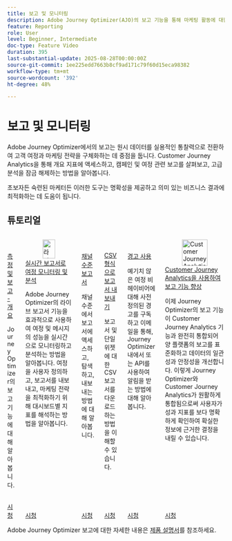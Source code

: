 ```yaml
---
title: 보고 및 모니터링
description: Adobe Journey Optimizer(AJO)의 보고 기능을 통해 마케팅 활동에 대한 포괄적인 가시성을 확보할 수 있습니다. Customer Journey Analytics을 통해 개요 지표에 액세스하고, 캠페인 및 여정 관련 보고를 살펴보고, 고급 분석을 잠금 해제하는 방법을 알아봅니다.
feature: Reporting
role: User
level: Beginner, Intermediate
doc-type: Feature Video
duration: 395
last-substantial-update: 2025-08-28T00:00:00Z
source-git-commit: 1ee225edd7663b8cf9ad171c79f60d15eca98382
workflow-type: tm+mt
source-wordcount: '392'
ht-degree: 48%

---
```



# 보고 및 모니터링

Adobe Journey Optimizer에서의 보고는 원시 데이터를 실용적인 통찰력으로 전환하여 고객 여정과 마케팅 전략을 구체화하는 데 중점을 둡니다. Customer Journey Analytics을 통해 개요 지표에 액세스하고, 캠페인 및 여정 관련 보고를 살펴보고, 고급 분석을 잠금 해제하는 방법을 알아봅니다.

초보자든 숙련된 마케터든 이러한 도구는 명확성을 제공하고 의미 있는 비즈니스 결과에 최적화하는 데 도움이 됩니다.

## 튜토리얼
<!-- CARDS
* https://experienceleague.adobe.com/en/docs/journey-optimizer-learn/tutorials/report-and-monitor/measurement-and-reporting-overview
* https://experienceleague.adobe.com/en/docs/journey-optimizer-learn/tutorials/report-and-monitor/monitor-and-analyze-your-journey-with-live-reports
* https://experienceleague.adobe.com/en/docs/journey-optimizer-learn/tutorials/report-and-monitor/channel-level-reports
* https://experienceleague.adobe.com/en/docs/journey-optimizer-learn/tutorials/report-and-monitor/export-reports-in-csv-format
* https://experienceleague.adobe.com/en/docs/journey-optimizer-learn/tutorials/report-and-monitor/alerts
* https://experienceleague.adobe.com/en/docs/journey-optimizer-learn/tutorials/report-and-monitor/enhanced-reporting-with-customer-journey-analytics
-->
<!-- START CARDS HTML - DO NOT MODIFY BY HAND -->
<div class="columns">
    <div class="column is-half-tablet is-half-desktop is-one-third-widescreen" aria-label="Measurement & Reporting - Overview">
        <div class="card" style="height: 100%; display: flex; flex-direction: column; height: 100%;">
            <div class="card-image">
                <figure class="image x-is-16by9">
                    <a href="https://experienceleague.adobe.com/ko/docs/journey-optimizer-learn/tutorials/report-and-monitor/measurement-and-reporting-overview" title="측정 및 보고 - 개요" target="_blank" rel="referrer">
                        <img class="is-bordered-r-small" src="https://video.tv.adobe.com/v/3432673/?format=jpeg&nocache=1756406406381" alt="측정 및 보고 - 개요"
                             style="width: 100%; aspect-ratio: 16 / 9; object-fit: cover; overflow: hidden; display: block; margin: auto;">
                    </a>
                </figure>
            </div>
            <div class="card-content is-padded-small" style="display: flex; flex-direction: column; flex-grow: 1; justify-content: space-between;">
                <div class="top-card-content">
                    <p class="headline is-size-6 has-text-weight-bold">
                        <a href="https://experienceleague.adobe.com/ko/docs/journey-optimizer-learn/tutorials/report-and-monitor/measurement-and-reporting-overview" target="_blank" rel="referrer" title="측정 및 보고 - 개요">측정 및 보고 - 개요</a>
                    </p>
                    <p class="is-size-6">Journey Optimizer의 보고 기능에 대해 알아봅니다.</p>
                </div>
                <a href="https://experienceleague.adobe.com/ko/docs/journey-optimizer-learn/tutorials/report-and-monitor/measurement-and-reporting-overview" target="_blank" rel="referrer" class="spectrum-Button spectrum-Button--outline spectrum-Button--primary spectrum-Button--sizeM" style="align-self: flex-start; margin-top: 1rem;">
                    <span class="spectrum-Button-label has-no-wrap has-text-weight-bold">시청</span>
                </a>
            </div>
        </div>
    </div>
    <div class="column is-half-tablet is-half-desktop is-one-third-widescreen" aria-label="Monitor and analyze your journey with live reports">
        <div class="card" style="height: 100%; display: flex; flex-direction: column; height: 100%;">
            <div class="card-image">
                <figure class="image x-is-16by9">
                    <a href="https://experienceleague.adobe.com/en/docs/journey-optimizer-learn/tutorials/report-and-monitor/monitor-and-analyze-your-journey-with-live-reports" title="라이브 보고서로 여정 모니터링 및 분석" target="_blank" rel="referrer">
                        <img class="is-bordered-r-small" src="https://video.tv.adobe.com/v/3470709/?format=jpeg&nocache=1756406406388" alt="라이브 보고서로 여정 모니터링 및 분석"
                             style="width: 100%; aspect-ratio: 16 / 9; object-fit: cover; overflow: hidden; display: block; margin: auto;">
                    </a>
                </figure>
            </div>
            <div class="card-content is-padded-small" style="display: flex; flex-direction: column; flex-grow: 1; justify-content: space-between;">
                <div class="top-card-content">
                    <p class="headline is-size-6 has-text-weight-bold">
                        <a href="https://experienceleague.adobe.com/en/docs/journey-optimizer-learn/tutorials/report-and-monitor/monitor-and-analyze-your-journey-with-live-reports" target="_blank" rel="referrer" title="라이브 보고서로 여정 모니터링 및 분석">실시간 보고서로 여정 모니터링 및 분석</a>
                    </p>
                    <p class="is-size-6">Adobe Journey Optimizer의 라이브 보고서 기능을 효과적으로 사용하여 여정 및 메시지의 성능을 실시간으로 모니터링하고 분석하는 방법을 알아봅니다. 여정을 사용자 정의하고, 보고서를 내보내고, 마케팅 전략을 최적화하기 위해 대시보드별 지표를 해석하는 방법을 알아봅니다.</p>
                </div>
                <a href="https://experienceleague.adobe.com/en/docs/journey-optimizer-learn/tutorials/report-and-monitor/monitor-and-analyze-your-journey-with-live-reports" target="_blank" rel="referrer" class="spectrum-Button spectrum-Button--outline spectrum-Button--primary spectrum-Button--sizeM" style="align-self: flex-start; margin-top: 1rem;">
                    <span class="spectrum-Button-label has-no-wrap has-text-weight-bold">시청</span>
                </a>
            </div>
        </div>
    </div>
    <div class="column is-half-tablet is-half-desktop is-one-third-widescreen" aria-label="Channel level reports">
        <div class="card" style="height: 100%; display: flex; flex-direction: column; height: 100%;">
            <div class="card-image">
                <figure class="image x-is-16by9">
                    <a href="https://experienceleague.adobe.com/en/docs/journey-optimizer-learn/tutorials/report-and-monitor/channel-level-reports" title="채널 수준 보고서" target="_blank" rel="referrer">
                        <img class="is-bordered-r-small" src="https://video.tv.adobe.com/v/3424537/?format=jpeg&nocache=1756406406387" alt="채널 수준 보고서"
                             style="width: 100%; aspect-ratio: 16 / 9; object-fit: cover; overflow: hidden; display: block; margin: auto;">
                    </a>
                </figure>
            </div>
            <div class="card-content is-padded-small" style="display: flex; flex-direction: column; flex-grow: 1; justify-content: space-between;">
                <div class="top-card-content">
                    <p class="headline is-size-6 has-text-weight-bold">
                        <a href="https://experienceleague.adobe.com/en/docs/journey-optimizer-learn/tutorials/report-and-monitor/channel-level-reports" target="_blank" rel="referrer" title="채널 수준 보고서">채널 수준 보고서</a>
                    </p>
                    <p class="is-size-6">채널 수준에서 보고서에 액세스하고, 탐색하고, 내보내는 방법에 대해 알아봅니다.</p>
                </div>
                <a href="https://experienceleague.adobe.com/en/docs/journey-optimizer-learn/tutorials/report-and-monitor/channel-level-reports" target="_blank" rel="referrer" class="spectrum-Button spectrum-Button--outline spectrum-Button--primary spectrum-Button--sizeM" style="align-self: flex-start; margin-top: 1rem;">
                    <span class="spectrum-Button-label has-no-wrap has-text-weight-bold">시청</span>
                </a>
            </div>
        </div>
    </div>
    <div class="column is-half-tablet is-half-desktop is-one-third-widescreen" aria-label="Export reports in CSV format">
        <div class="card" style="height: 100%; display: flex; flex-direction: column; height: 100%;">
            <div class="card-image">
                <figure class="image x-is-16by9">
                    <a href="https://experienceleague.adobe.com/en/docs/journey-optimizer-learn/tutorials/report-and-monitor/export-reports-in-csv-format" title="CSV 형식으로 보고서 내보내기" target="_blank" rel="referrer">
                        <img class="is-bordered-r-small" src="https://video.tv.adobe.com/v/3424603/?format=jpeg&nocache=1756406406384" alt="CSV 형식으로 보고서 내보내기"
                             style="width: 100%; aspect-ratio: 16 / 9; object-fit: cover; overflow: hidden; display: block; margin: auto;">
                    </a>
                </figure>
            </div>
            <div class="card-content is-padded-small" style="display: flex; flex-direction: column; flex-grow: 1; justify-content: space-between;">
                <div class="top-card-content">
                    <p class="headline is-size-6 has-text-weight-bold">
                        <a href="https://experienceleague.adobe.com/en/docs/journey-optimizer-learn/tutorials/report-and-monitor/export-reports-in-csv-format" target="_blank" rel="referrer" title="CSV 형식으로 보고서 내보내기">CSV 형식으로 보고서 내보내기</a>
                    </p>
                    <p class="is-size-6">보고서 및 단일 위젯에 대한 CSV 보고서를 다운로드하는 방법을 이해할 수 있습니다.</p>
                </div>
                <a href="https://experienceleague.adobe.com/en/docs/journey-optimizer-learn/tutorials/report-and-monitor/export-reports-in-csv-format" target="_blank" rel="referrer" class="spectrum-Button spectrum-Button--outline spectrum-Button--primary spectrum-Button--sizeM" style="align-self: flex-start; margin-top: 1rem;">
                    <span class="spectrum-Button-label has-no-wrap has-text-weight-bold">시청</span>
                </a>
            </div>
        </div>
    </div>
    <div class="column is-half-tablet is-half-desktop is-one-third-widescreen" aria-label="Use alerts">
        <div class="card" style="height: 100%; display: flex; flex-direction: column; height: 100%;">
            <div class="card-image">
                <figure class="image x-is-16by9">
                    <a href="https://experienceleague.adobe.com/en/docs/journey-optimizer-learn/tutorials/report-and-monitor/alerts" title="경고 사용" target="_blank" rel="referrer">
                        <img class="is-bordered-r-small" src="https://video.tv.adobe.com/v/336218?format=jpeg&nocache=1756406406387" alt="경고 사용"
                             style="width: 100%; aspect-ratio: 16 / 9; object-fit: cover; overflow: hidden; display: block; margin: auto;">
                    </a>
                </figure>
            </div>
            <div class="card-content is-padded-small" style="display: flex; flex-direction: column; flex-grow: 1; justify-content: space-between;">
                <div class="top-card-content">
                    <p class="headline is-size-6 has-text-weight-bold">
                        <a href="https://experienceleague.adobe.com/en/docs/journey-optimizer-learn/tutorials/report-and-monitor/alerts" target="_blank" rel="referrer" title="경고 사용">경고 사용</a>
                    </p>
                    <p class="is-size-6">예기치 않은 여정 비헤이비어에 대해 사전 정의된 경고를 구독하고 이메일을 통해, Journey Optimizer 내에서 또는 API를 사용하여 알림을 받는 방법에 대해 알아봅니다.</p>
                </div>
                <a href="https://experienceleague.adobe.com/en/docs/journey-optimizer-learn/tutorials/report-and-monitor/alerts" target="_blank" rel="referrer" class="spectrum-Button spectrum-Button--outline spectrum-Button--primary spectrum-Button--sizeM" style="align-self: flex-start; margin-top: 1rem;">
                    <span class="spectrum-Button-label has-no-wrap has-text-weight-bold">시청</span>
                </a>
            </div>
        </div>
    </div>
    <div class="column is-half-tablet is-half-desktop is-one-third-widescreen" aria-label="Enhanced reporting with Customer Journey Analytics">
        <div class="card" style="height: 100%; display: flex; flex-direction: column; height: 100%;">
            <div class="card-image">
                <figure class="image x-is-16by9">
                    <a href="https://experienceleague.adobe.com/en/docs/journey-optimizer-learn/tutorials/report-and-monitor/enhanced-reporting-with-customer-journey-analytics" title="Customer Journey Analytics를 통한 향상된 보고 기능" target="_blank" rel="referrer">
                        <img class="is-bordered-r-small" src="https://video.tv.adobe.com/v/3430413/?format=jpeg&nocache=1756406406386" alt="Customer Journey Analytics를 통한 향상된 보고 기능"
                             style="width: 100%; aspect-ratio: 16 / 9; object-fit: cover; overflow: hidden; display: block; margin: auto;">
                    </a>
                </figure>
            </div>
            <div class="card-content is-padded-small" style="display: flex; flex-direction: column; flex-grow: 1; justify-content: space-between;">
                <div class="top-card-content">
                    <p class="headline is-size-6 has-text-weight-bold">
                        <a href="https://experienceleague.adobe.com/en/docs/journey-optimizer-learn/tutorials/report-and-monitor/enhanced-reporting-with-customer-journey-analytics" target="_blank" rel="referrer" title="Customer Journey Analytics를 통한 향상된 보고 기능">Customer Journey Analytics을 사용하여 보고 기능 향상</a>
                    </p>
                    <p class="is-size-6">이제 Journey Optimizer의 보고 기능이 Customer Journey Analytics 기능과 완전히 통합되어 양 플랫폼의 보고를 표준화하고 데이터의 일관성과 안정성을 개선합니다. 이렇게 Journey Optimizer와 Customer Journey Analytics가 원활하게 통합됨으로써 사용자가 성과 지표를 보다 명확하게 확인하여 확실한 정보에 근거한 결정을 내릴 수 있습니다.</p>
                </div>
                <a href="https://experienceleague.adobe.com/en/docs/journey-optimizer-learn/tutorials/report-and-monitor/enhanced-reporting-with-customer-journey-analytics" target="_blank" rel="referrer" class="spectrum-Button spectrum-Button--outline spectrum-Button--primary spectrum-Button--sizeM" style="align-self: flex-start; margin-top: 1rem;">
                    <span class="spectrum-Button-label has-no-wrap has-text-weight-bold">시청</span>
                </a>
            </div>
        </div>
    </div>
</div>
<!-- END CARDS HTML - DO NOT MODIFY BY HAND -->



Adobe Journey Optimizer 보고에 대한 자세한 내용은 [제품 설명서](https://experienceleague.adobe.com/en/docs/journey-optimizer/using/reporting/reporting-landing-page)를 참조하세요.
